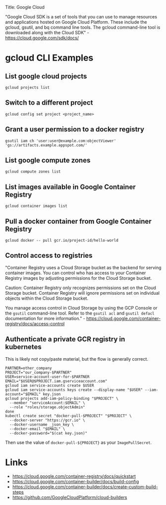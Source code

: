 Title: Google Cloud

"Google Cloud SDK is a set of tools that you can use to manage resources and applications hosted on Google Cloud Platform. These include the gcloud, gsutil, and bq command line tools. The gcloud command-line tool is downloaded along with the Cloud SDK" - <https://cloud.google.com/sdk/docs/>

# gcloud CLI Examples

## List google cloud projects

```
gcloud projects list
```

## Switch to a different project

```
gcloud config set project <project_name>
```

## Grant a user permission to a docker registry

```
gsutil iam ch 'user:user@example.com:objectViewer' 'gs://artifacts.example.appspot.com/'
```

## List google compute zones

`gcloud compute zones list`

## List images available in Google Container Registry

`gcloud container images list`

## Pull a docker container from Google Container Registry

`gcloud docker -- pull gcr.io/project-id/hello-world`

## Control access to registries

"Container Registry uses a Cloud Storage bucket as the backend for serving container images. You can control who has access to your Container Registry images by adjusting permissions for the Cloud Storage bucket.

Caution: Container Registry only recognizes permissions set on the Cloud Storage bucket. Container Registry will ignore permissions set on individual objects within the Cloud Storage bucket.

You manage access control in Cloud Storage by using the GCP Console or the `gsutil` command-line tool. Refer to the `gsutil acl` and `gsutil defacl` documentation for more information." - <https://cloud.google.com/container-registry/docs/access-control>


## Authenticate a private GCR registry in kubernetes

This is likely not copy/paste material, but the flow is generally correct.

```
PARTNER=other_company
PROJECT="our_company-$PARTNER"
USER=service-account-user-for-$PARTNER
EMAIL="$USER@$PROJECT.iam.gserviceaccount.com"
gcloud iam service-accounts create $USER
gcloud iam service-accounts keys create --display-name "$USER" --iam-account="$EMAIL" key.json
gcloud projects add-iam-policy-binding "$PROJECT" \
  --member "serviceAccount:$EMAIL" \
  --role "roles/storage.objectAdmin"
done
kubectl create secret "docker-pull-$PROJECT" "$PROJECT" \
  --docker-server "https://gcr.io" \
  --docker-username _json_key \
  --docker-email "$EMAIL" \
  --docker-password="$(cat key.json)"
```

Then use the value of `docker-pull-${PROJECT}` as your `ImagePullSecret`.

# Links

- <https://cloud.google.com/container-registry/docs/quickstart>
- <https://cloud.google.com/container-builder/docs/build-config>
- <https://cloud.google.com/container-builder/docs/create-custom-build-steps>
- <https://github.com/GoogleCloudPlatform/cloud-builders>

